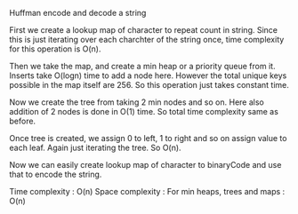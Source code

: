 Huffman encode and decode a string

First we create a lookup map of character to repeat count in string. Since this is just iterating over each charchter of
the string once, time complexity for this operation is O(n).

Then we take the map, and create a min heap or a priority queue from it. Inserts take O(logn) time to add a node here.
However the total unique keys possible in the map itself are 256. So this operation just takes constant time.

Now we create the tree from taking 2 min nodes and so on. Here also addition of 2 nodes is done in O(1) time. So total 
time complexity same as before.

Once tree is created, we assign 0 to left, 1 to right and so on assign value to each leaf. Again just iterating the tree.
So O(n).

Now we can easily create lookup map of character to binaryCode and use that to encode the string. 

Time complexity : O(n)
Space complexity : For min heaps, trees and maps : O(n)
